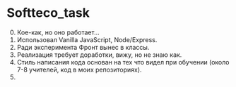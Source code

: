 # Softteco_task

0. Кое-как, но оно работает...
1. Использовал Vanilla JavaScript, Node/Express.
2. Ради эксперимента Фронт вынес в классы.
3. Реализация требует доработки, вижу, но не знаю как.
4. Стиль написания кода основан на тех что видел при обучении (около 7-8 учителей, код в моих репозиториях).
5. 
